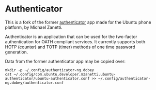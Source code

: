 Authenticator
=============

This is a fork of the former [authenticator](https://launchpad.net/authenticator) app made for the Ubuntu phone platform, by Michael Zanetti.

Authenticator is an application that can be used for the two-factor
authentication for OATH compliant services. It currently supports both
HOTP (counter) and TOTP (timer) methods of one time password generation.

Data from the former authenticator app may be copied over:

```
mkdir -p ~/.config/authenticator-ng.dobey
cat ~/.config/com.ubuntu.developer.mzanetti.ubuntu-authenticator/ubuntu-authenticator.conf >> ~/.config/authenticator-ng.dobey/authenticator.conf
```


